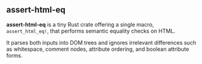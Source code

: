 ## assert-html-eq

**assert-html-eq** is a tiny Rust crate offering a single macro, `assert_html_eq!`,
that performs semantic equality checks on HTML.

It parses both inputs into DOM trees and ignores irrelevant differences such as whitespace,
comment nodes, attribute ordering, and boolean attribute forms.

